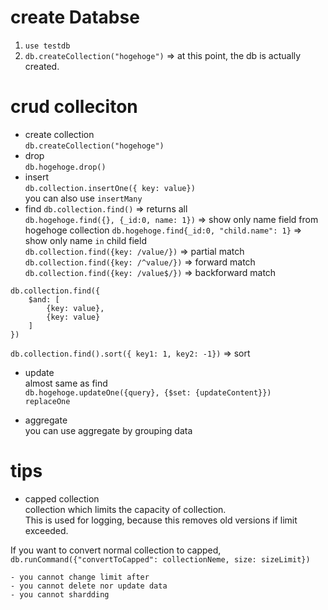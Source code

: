 # create Databse 
1. `use testdb`
2. `db.createCollection("hogehoge")`
=> at this point, the db is actually created.

# crud colleciton  
- create collection  
`db.createCollection("hogehoge")`  
- drop  
`db.hogehoge.drop()`  
- insert  
`db.collection.insertOne({ key: value})`  
you can also use `insertMany`  
- find
`db.collection.find()` => returns all  
`db.hogehoge.find({}, {_id:0, name: 1})` => show only name field from hogehoge collection
`db.hogehoge.find{_id:0, "child.name": 1}` => show only name `in` child field  
`db.collection.find({key: /value/})` => partial match  
`db.collection.find({key: /^value/})` => forward match  
`db.collection.find({key: /value$/})` => backforward match  
```
db.collection.find({
    $and: [
        {key: value},
        {key: value}
    ]
})
```  
`db.collection.find().sort({ key1: 1, key2: -1})` => sort  

- update  
almost same as find  
`db.hogehoge.updateOne({query}, {$set: {updateContent}})`  
`replaceOne`  

- aggregate  
you can use aggregate by grouping data


# tips
- capped collection  
collection which limits the capacity of collection.  
This is used for logging, because this removes old versions if limit exceeded.  

If you want to convert normal collection to capped,  
`db.runCommand({"convertToCapped": collectionNeme, size: sizeLimit})`  

    - you cannot change limit after  
    - you cannot delete nor update data  
    - you cannot shardding  
